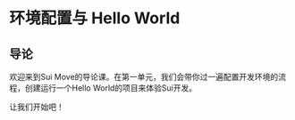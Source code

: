 # 环境配置与 Hello World

## 导论

欢迎来到Sui Move的导论课。在第一单元，我们会带你过一遍配置开发环境的流程，创建运行一个Hello World的项目来体验Sui开发。

让我们开始吧！